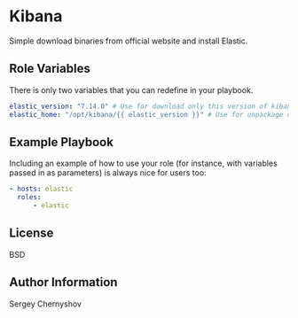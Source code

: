 Kibana
=========

Simple download binaries from official website and install Elastic.

Role Variables
--------------

There is only two variables that you can redefine in your playbook.

```yaml
elastic_version: "7.14.0" # Use for download only this version of kibana
elastic_home: "/opt/kibana/{{ elastic_version }}" # Use for unpackage distro and create ELASTIC_HOME variable
```

Example Playbook
----------------

Including an example of how to use your role (for instance, with variables passed in as parameters) is always nice for users too:

```yaml
- hosts: elastic
  roles:
      - elastic
```

License
-------

BSD

Author Information
------------------

Sergey Chernyshov